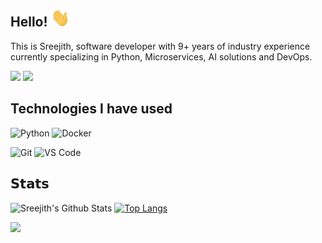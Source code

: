 ## Hello! <img src="https://raw.githubusercontent.com/erdkse/erdkse/main/wave.gif" width="30px">

This is Sreejith, software developer with 9+ years of industry experience currently specializing in Python, Microservices, AI solutions and DevOps.

 


<a href="www.linkedin.com/in/sreejith-s-10"><img src="https://img.shields.io/badge/-rabbyalone-blue?style=flat&logo=Linkedin&logoColor=white&link=www.linkedin.com/in/sreejith-s-10/"/></a>
<a href="https://airbeeps.com"><img src="https://img.shields.io/badge/-Portfolio-4285F4?style=flat-square&logoColor=white&logo=google-chrome&link=https://airbeeps.com/"/></a>

## Technologies I have used


![Python](https://img.shields.io/badge/Python%20-%2314354C.svg?style=plastic&logo=python&logoColor=white)
![Docker](https://img.shields.io/badge/-Docker-white?style=square&logo=docker&logoColor=blue)

![Git](https://img.shields.io/badge/-Git-%23F05032?style=flat-square&logo=git&logoColor=%23ffffff)
![VS Code](https://img.shields.io/badge/-VSCode-%23007ACC?style=flat-square&logo=visual-studio-code)


## 𝗦𝘁𝗮𝘁𝘀

![Sreejith's Github Stats](https://github-readme-stats.vercel.app/api?username=sreeji10&hide=issues&show_icons=true&include_all_commits=true&count_private=true)
[![Top Langs](https://github-readme-stats.vercel.app/api/top-langs/?username=sreeji10&layout=compact)](https://github.com/anuraghazra/github-readme-stats)

![](https://komarev.com/ghpvc/?username=sreeji10&label=PROFILE+VIEWS)
